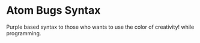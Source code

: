 # Atom Bugs Syntax
Purple based syntax to those who wants to use the color of creativity! while programming.
